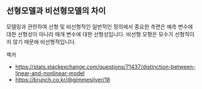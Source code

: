 ## 선형모델과 비선형모델의 차이

모델링과 관련하여 선형 및 비선형적인 일반적인 정의에서 중요한 측면은 예측 변수에 대한 선형성이 아니라 매개 변수에 대한 선형성입니다. 비선형 모형은 모수가 선형적이지 않기 때문에 비선형적입니다.

렉카

- https://stats.stackexchange.com/questions/71437/distinction-between-linear-and-nonlinear-model
- https://brunch.co.kr/@gimmesilver/18